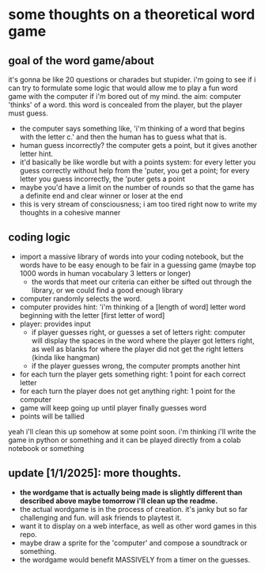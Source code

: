 # some thoughts on a theoretical word game 

## goal of the word game/about
it's gonna be like 20 questions or charades but stupider. 
i'm going to see if i can try to formulate some logic that would allow me to play a fun word game with the computer if i'm bored out of my mind. 
the aim: computer 'thinks' of a word. this word is concealed from the player, but the player must guess. 
- the computer says something like, 'i'm thinking of a word that begins with the letter c.' and then the human has to guess what that is.
- human guess incorrectly? the computer gets a point, but it gives another letter hint. 
- it'd basically be like wordle but with a points system: for every letter you guess correctly without help from the 'puter, you get a point; for every letter you guess incorrectly, the 'puter gets a point
- maybe you'd have a limit on the number of rounds so that the game has a definite end and clear winner or loser at the end 
- this is very stream of consciousness; i am too tired right now to write my thoughts in a cohesive manner 

## coding logic 
- import a massive library of words into your coding notebook, but the words have to be easy enough to be fair in a guessing game (maybe top 1000 words in human vocabulary 3 letters or longer)
	- the words that meet our criteria can either be sifted out through the library, or we could find a good enough library
- computer randomly selects the word. 
- computer provides hint: 'i'm thinking of a [length of word] letter word beginning with the letter [first letter of word]
- player: provides input
	- if player guesses right, or guesses a set of letters right: computer will display the spaces in the word where the player got letters right, as well as blanks for where the player did not get the right letters (kinda like hangman) 
	- if the player guesses wrong, the computer prompts another hint  
- for each turn the player gets something right: 1 point for each correct letter
- for each turn the player does not get anything right: 1 point for the computer 
- game will keep going up until player finally guesses word
- points will be tallied

yeah i'll clean this up somehow at some point soon. i'm thinking i'll write the game in python or something and it can be played directly from a colab notebook or something

## update [1/1/2025]: more thoughts. 
- **the wordgame that is actually being made is slightly different than described above maybe tomorrow i'll clean up the readme.**
- the actual wordgame is in the process of creation. it's janky but so far challenging and fun. will ask friends to playtest it. 
- want it to display on a web interface, as well as other word games in this repo. 
- maybe draw a sprite for the 'computer' and compose a soundtrack or something. 
- the wordgame would benefit MASSIVELY from a timer on the guesses. 
